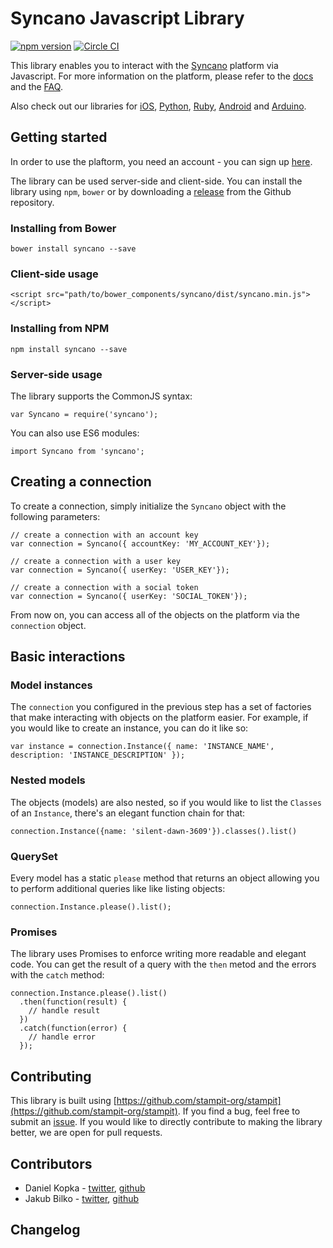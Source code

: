 # Syncano Javascript Library
[![npm version](https://badge.fury.io/js/syncano.svg)](https://badge.fury.io/js/syncano) [![Circle CI](https://circleci.com/gh/Syncano/syncano-js/tree/release%2F1.0.0.svg?style=svg)](https://circleci.com/gh/Syncano/syncano-js/tree/release%2F1.0.0)

This library enables you to interact with the [Syncano](http://syncano.io) platform via Javascript. For more information on the platform, please refer to the [docs](http://docs.syncano.io/docs/getting-started-with-syncano/) and the [FAQ](https://www.syncano.io/support/).

Also check out our libraries for [iOS](https://github.com/Syncano/syncano-ios), [Python](https://github.com/Syncano/syncano-python), [Ruby](https://github.com/Syncano/syncano-ruby), [Android](https://github.com/Syncano/syncano-android) and [Arduino](https://github.com/Syncano/syncano-arduino).

## Getting started

In order to use the plaftorm, you need an account - you can sign up [here](https://dashboard.syncano.io/?utm_source=github&utm_medium=readme&utm_campaign=syncano-js).

The library can be used server-side and client-side. You can install the library using `npm`, `bower` or by downloading a [release](https://github.com/Syncano/syncano-js/releases) from the Github repository.

### Installing from Bower

```
bower install syncano --save
```

### Client-side usage

```
<script src="path/to/bower_components/syncano/dist/syncano.min.js"></script>
```

### Installing from NPM

```
npm install syncano --save
```

### Server-side usage

The library supports the CommonJS syntax:

```
var Syncano = require('syncano');
```

You can also use ES6 modules:

```
import Syncano from 'syncano';
```

## Creating a connection

To create a connection, simply initialize the `Syncano` object with the following parameters:

```
// create a connection with an account key
var connection = Syncano({ accountKey: 'MY_ACCOUNT_KEY'});

// create a connection with a user key
var connection = Syncano({ userKey: 'USER_KEY'});

// create a connection with a social token
var connection = Syncano({ userKey: 'SOCIAL_TOKEN'});

```

From now on, you can access all of the objects on the platform via the `connection` object.

## Basic interactions

### Model instances

The `connection` you configured in the previous step has a set of factories that  make interacting with objects on the platform easier. For example, if you would like to create an instance, you can do it like so:

```
var instance = connection.Instance({ name: 'INSTANCE_NAME', description: 'INSTANCE_DESCRIPTION' });
```
### Nested models

The objects (models) are also nested, so if you would like to list the `Classes` of an `Instance`, there's an elegant function chain for that:

```
connection.Instance({name: 'silent-dawn-3609'}).classes().list()
```
### QuerySet

Every model has a static `please` method that returns an object allowing you to perform additional queries like like listing objects:

```
connection.Instance.please().list();
```

### Promises

The library uses Promises to enforce writing more readable and elegant code. You can get the result of a query with the `then` metod and the errors with the `catch` method:

```
connection.Instance.please().list()
  .then(function(result) {
    // handle result
  })
  .catch(function(error) {
    // handle error
  });
```

## Contributing

This library is built using [https://github.com/stampit-org/stampit](https://github.com/stampit-org/stampit). If you find a bug, feel free to submit an [issue](https://github.com/Syncano/syncano-js/issues). If you would like to directly contribute to making the library better, we are open for pull requests.

## Contributors
* Daniel Kopka - [twitter](https://twitter.com/danielkopka), [github](https://github.com/dancio)
* Jakub Bilko - [twitter](https://twitter.com/jakubbilko), [github](https://github.com/jakubbilko)

## Changelog
